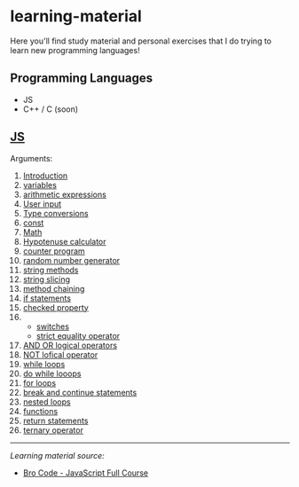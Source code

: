 # learning-material

Here you'll find study material and personal exercises that I do trying to learn new programming languages!

## Programming Languages

- JS
- C++ / C (soon)

## [JS](/JS/)

Arguments:

1. [Introduction](/JS/01-Introduction/website/index.js)
2. [variables](/JS/02-variables/index.js)
3. [arithmetic expressions](/JS/03-Arithmetic%20Expressions/index.js)
4. [User input](/JS/04-User%20Input/index.js)
5. [Type conversions](/JS/05-Type%20Conversions/index.js)
6. [const](/JS/06-const/index.js)
7. [Math](/JS/07-Math/index.js)
8. [Hypotenuse calculator](/JS/08-Hypotenuse%20calculator/index.js)
9. [counter program](/JS/09-counter%20program/index.js)
10. [random number generator](/JS/10-random%20number%20generator/index.js)
11. [string methods](/JS/11-string%20methods/index.js)
12. [string slicing](/JS/12-string%20slicing/index.js)
13. [method chaining](/JS/13-method%20chaining/index.js)
14. [if statements](/JS/14-if%20statements/index.js)
15. [checked property](/JS/15-checked%20property/index.js)
16. - [switches](/JS/16-switches/index.js)
    - [strict equality operator](/JS/16.5%20strict%20equality%20operator/index.js)
17. [AND OR logical operators](/JS/17-AND%20OR%20logical%20operators/index.js)
18. [NOT lofical operator](/JS/18-NOT%20logical%20operator/index.js)
19. [while loops](/JS/19-while%20loops/index.js)
20. [do while looops](/JS/20-do%20while%20loops/index.js)
21. [for loops](/JS/21-for%20loops/index.js)
22. [break and continue statements](/JS/22-break%20and%20continue%20statements/index.js)
23. [nested loops](/JS/23-nested%20loops/index.js)
24. [functions](/JS/24-functions/index.js)
25. [return statements](/JS/25-return%20statement/index.js)
26. [ternary operator](/JS/26-ternary%20operator/index.js)

---

*Learning material source:*

- [Bro Code - JavaScript Full Course](https://www.youtube.com/watch?v=8dWL3wF_OMw&t=4039s&ab_channel=BroCode)
